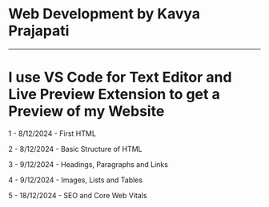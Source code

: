 # Web Development by Kavya Prajapati

---

# I use VS Code for Text Editor and Live Preview Extension to get a Preview of my Website

1 - 8/12/2024 - First HTML

2 - 8/12/2024 - Basic Structure of HTML

3 - 9/12/2024 - Headings, Paragraphs and Links

4 - 9/12/2024 - Images, Lists and Tables

5 - 18/12/2024 - SEO and Core Web Vitals
